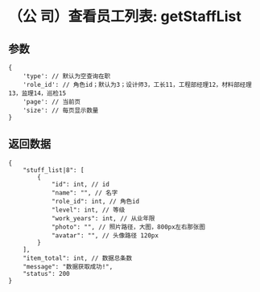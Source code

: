 # （公  司）查看员工列表: getStaffList

## 参数

    {
        'type': // 默认为空查询在职
        'role_id': // 角色id；默认为3；设计师3，工长11，工程部经理12，材料部经理13，监理14，巡检15
        'page': // 当前页
        'size': // 每页显示数量
    }

## 返回数据

    {
        "stuff_list|8": [
            {
                "id": int, // id
                "name": "", // 名字
                "role_id": int, // 角色id
                "level": int, // 等级
                "work_years": int, // 从业年限
                "photo": "", // 照片路径，大图，800px左右那张图
                "avatar": "", // 头像路径 120px
            }
        ],
        "item_total": int, // 数据总条数
        "message": "数据获取成功!",
        "status": 200
    }
